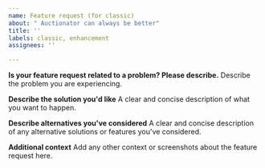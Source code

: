 ```yaml
---
name: Feature request (for classic)
about: " Auctionator can always be better"
title: ''
labels: classic, enhancement
assignees: ''

---
```


**Is your feature request related to a problem? Please describe.**
Describe the problem you are experiencing.

**Describe the solution you'd like**
A clear and concise description of what you want to happen.

**Describe alternatives you've considered**
A clear and concise description of any alternative solutions or features you've considered.

**Additional context**
Add any other context or screenshots about the feature request here.
